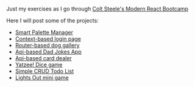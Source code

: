Just my exercises as I go through [Colt Steele's Modern React Bootcamp](https://www.udemy.com/modern-react-bootcamp)

Here I will post some of the projects:

- [Smart Palette Manager](https://juanirache.github.io/modern-react-bootcamp-exercises/s24-colors-app/)
- [Context-based login page](https://juanirache.github.io/modern-react-bootcamp-exercises/s33-login_page/)
- [Router-based dog gallery](https://juanirache.github.io/modern-react-bootcamp-exercises/s23-dogs/)
- [Api-based Dad Jokes App](https://juanirache.github.io/modern-react-bootcamp-exercises/s19-dad-jokes)
- [Api-based card dealer](https://juanirache.github.io/modern-react-bootcamp-exercises/s18-deck-of-cards/)
- [Yatzee! Dice game](https://juanirache.github.io/modern-react-bootcamp-exercises/s16-yahtzee)
- [Simple CRUD Todo List](https://juanirache.github.io/modern-react-bootcamp-exercises/s15-todo-list)
- [Lights Out mini game](https://juanirache.github.io/modern-react-bootcamp-exercises/s12-lights-out)
